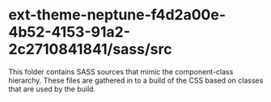 # ext-theme-neptune-f4d2a00e-4b52-4153-91a2-2c2710841841/sass/src

This folder contains SASS sources that mimic the component-class hierarchy. These files
are gathered in to a build of the CSS based on classes that are used by the build.
